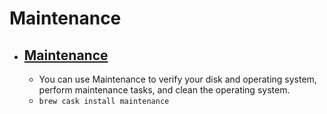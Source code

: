 # Maintenance
- [Maintenance](https://www.titanium-software.fr/en/maintenance.html)
  - 
  - You can use Maintenance to verify your disk and operating system, perform maintenance tasks, and clean the operating system.
  - `brew cask install maintenance`
